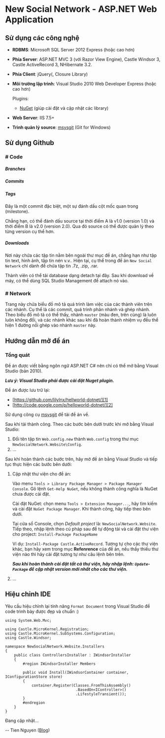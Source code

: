 ﻿New Social Network - ASP.NET Web Application
============================================

Sử dụng các công nghệ
---------------------

* __RDBMS__: Microsoft SQL Server 2012 Express (hoặc cao hơn)

* __Phía Server__: ASP.NET MVC 3 (với Razor View Engine),
  Castle Windsor 3, Castle ActiveRecord 3, NHibernate 3.2.

* __Phía Client__: jQuery(, Closure Library)

* __Môi trường lập trình__: Visual Studio 2010 Web Developer Express (hoặc cao hơn)

    Plugins:

    * [NuGet] \(giúp cài đặt và cập nhật các library\)

* __Web Server__: IIS 7.5+

* __Trình quản lý source__: [msysgit] \(Git for Windows\)


Sử dụng Github
--------------

### # Code

##### Branches

##### Commits

##### Tags

Đây là một commit đặc biệt, một sự đánh dấu cột mốc quan trong (milestone).

Chẳng hạn, có thể đánh dấu source tại thời điểm A là v1.0 (version 1.0)
và thời điểm B là v2.0 (version 2.0). Qua đó source có thể được quản lý
theo từng version cụ thể hơn.

##### Downloads

Nơi này chứa các tập tin nằm bên ngoài thư mục đề án, chẳng hạn như tập tin
text, hình ảnh, tập tin nén v.v..
Hiện tại, cụ thể trong đề án `New Social Network` chỉ dành để chứa tập tin
.7z, .zip, .rar.

Thành viên có thể tải database dạng detach tại đây. Sau khi download về máy,
có thể dùng SQL Studio Management để attach nó vào.

### # Network

Trang này chứa biểu đồ mô tả quá trình làm việc của các thành viên trên các nhánh.
Cụ thể là các commit, quá trình phân nhánh và ghép nhánh.
Theo biểu đồ mô tả có thể thấy, nhánh `master` (màu đen, trên cùng) là luôn luôn
không đổi, và các nhánh khác sau khi đã hoàn thành nhiệm vụ đều thể hiện
1 đường nối ghép vào nhánh `master` này.


Hướng dẫn mở đề án
------------------

### Tổng quát

Đề án được viết bằng ngôn ngữ ASP.NET C# nên chỉ có thể mở bằng Visual Studio (bản 2010).

__*Lưu ý: Visual Studio phải được cài đặt Nuget plugin.*__

Đề án được lưu trữ lại:

  * [https://github.com/lilylnx/hellworld-dotnet/][1]
  * [http://code.google.com/p/helloworld-dotnet/][2]

Sử dụng công cụ [msysgit] để tải đề án về.

Sau khi tải thành công. Theo các bước bên dưới trước khi mở bằng Visual Studio:

1. Đổi tên tập tin `Web.config.new` thành `Web.config` trong thư mục
   `NewSocialNetwork.Website\Config`.
2. ...

Sau khi hoàn thành các bước trên, hãy mở đề án bằng Visual Studio và tiếp tục
thực hiện các bước bên dưới:

1. Cập nhật thư viện cho đề án:

    Vào menu `Tools > Library Package Manager > Package Manager Console`.
    Gõ lệnh `Get-Help NuGet`, nếu không thành công nghĩa là NuGet chưa
    được cài đặt.
    
    Cài đặt NuGet: chọn menu `Tools > Extension Manager...`, hãy tìm kiếm
    và cài đặt `NuGet Package Manager`. Khi thành công, hãy tiếp theo bên dưới.
    
    Tại cửa sổ Console, chọn _Default project_ là: `NewSocialNetwork.Website`.
    Tiếp theo, nhập lệnh theo cú pháp sau để tự động tải và cài đặt thư viện
    cho project: `Install-Package PackageName`
    
    Ví dụ: `Install-Package Castle.ActiveRecord`.
    Tương tự cho các thư viện khác, bạn hãy xem trong mục __Refenrence__
    của đề án, nếu thấy thiếu thư viện nào thì hãy cài đặt tương tự như
    câu lệnh bên trên.
    
    __*Sau khi hoàn thành cài đặt tất cả thư viện, hãy nhập lệnh:
    `Update-Package` để cập nhật version mới nhất cho các thư viện.*__

2. ...


Hiệu chỉnh IDE
--------------

Yêu cầu hiệu chỉnh lại tính năng `Format Document` trong Visual Studio
để code trình bày được đẹp và chuẩn :)

    using System.Web.Mvc;

    using Castle.MicroKernel.Registration;
    using Castle.MicroKernel.SubSystems.Configuration;
    using Castle.Windsor;

    namespace NewSocialNetwork.Website.Installers
    {
        public class ControllersInstaller : IWindsorInstaller
        {
            #region IWindsorInstaller Members

            public void Install(IWindsorContainer container, IConfigurationStore store)
            {
                container.Register(Classes.FromThisAssembly()
                                    .BasedOn<IController>()
                                    .LifestyleTransient());
            }
            #endregion
        }
    }

Đang cập nhật...


--
Tien Nguyen ([Blog][tiennguyen-blog])


[1]: https://github.com/lilylnx/hellworld-dotnet/ "'helloworld-dotnet' trên Github"
[2]: http://code.google.com/p/helloworld-dotnet/ "'helloworld-dotnet' trên Google Code"
[msysgit]: http://code.google.com/p/msysgit/
[NuGet]: http://nuget.org
[tiennguyen-blog]: http://lilylnx.wordpress.com/ "Tien Nguyen - The Long Road"